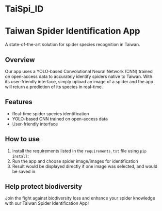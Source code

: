 # TaiSpi_ID
 
# Taiwan Spider Identification App
A state-of-the-art solution for spider species recognition in Taiwan.

## Overview
Our app uses a YOLO-based Convolutional Neural Network (CNN) trained on open-access data to accurately identify spiders native to Taiwan. With its user-friendly interface, simply upload an image of a spider and the app will return a prediction of its species in real-time. 

## Features
- Real-time spider species identification
- YOLO-based CNN trained on open-access data
- User-friendly interface

## How to use
1. Install the requirements listed in the `requirements.txt` file using `pip install`:
2. Run the app and choose spider image/images for identification
3. Result would be displayed directly if one image was selected, and would be saved in 

## Help protect biodiversity
Join the fight against biodiversity loss and enhance your spider knowledge with our Taiwan Spider Identification App!
